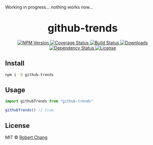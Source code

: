 Working in progress... nothing works now...

<big><h1 align="center">github-trends</h1></big>

<p align="center">
  <a href="https://npmjs.org/package/github-trends">
    <img src="https://img.shields.io/npm/v/github-trends.svg?style=flat-square"
         alt="NPM Version">
  </a>

  <a href="https://coveralls.io/r/cht8687/github-trends">
    <img src="https://img.shields.io/coveralls/cht8687/github-trends.svg?style=flat-square"
         alt="Coverage Status">
  </a>

  <a href="https://travis-ci.org/cht8687/github-trends">
    <img src="https://img.shields.io/travis/cht8687/github-trends.svg?style=flat-square"
         alt="Build Status">
  </a>

  <a href="https://npmjs.org/package/github-trends">
    <img src="http://img.shields.io/npm/dm/github-trends.svg?style=flat-square"
         alt="Downloads">
  </a>

  <a href="https://david-dm.org/cht8687/github-trends.svg">
    <img src="https://david-dm.org/cht8687/github-trends.svg?style=flat-square"
         alt="Dependency Status">
  </a>

  <a href="https://github.com/cht8687/github-trends/blob/master/LICENSE">
    <img src="https://img.shields.io/npm/l/github-trends.svg?style=flat-square"
         alt="License">
  </a>
</p>

<p align="center"><big>

</big></p>


## Install

```sh
npm i -D github-trends
```

## Usage

```js
import githubTrends from "github-trends"

githubTrends() // true
```

## License

MIT © [Robert Chang](http://github.com/cht8687)

[npm-url]: https://npmjs.org/package/github-trends
[npm-image]: https://img.shields.io/npm/v/github-trends.svg?style=flat-square

[travis-url]: https://travis-ci.org/cht8687/github-trends
[travis-image]: https://img.shields.io/travis/cht8687/github-trends.svg?style=flat-square

[coveralls-url]: https://coveralls.io/r/cht8687/github-trends
[coveralls-image]: https://img.shields.io/coveralls/cht8687/github-trends.svg?style=flat-square

[depstat-url]: https://david-dm.org/cht8687/github-trends
[depstat-image]: https://david-dm.org/cht8687/github-trends.svg?style=flat-square

[download-badge]: http://img.shields.io/npm/dm/github-trends.svg?style=flat-square
